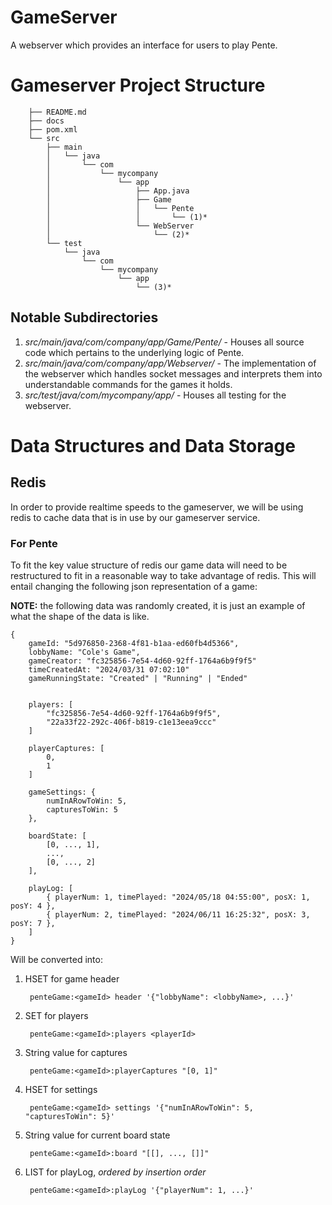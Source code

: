 # GameServer
A webserver which provides an interface for users to play Pente.

# Gameserver Project Structure


        ├── README.md
        ├── docs
        ├── pom.xml
        └── src
            ├── main
            │   └── java
            │       └── com
            │           └── mycompany
            │               └── app
            │                   ├── App.java
            │                   ├── Game
            │                   │   └── Pente
            │                   │       └── (1)*
            │                   └── WebServer
            │                       └── (2)*
            └── test
                └── java
                    └── com
                        └── mycompany
                            └── app
                                └── (3)*

## Notable Subdirectories

1. *src/main/java/com/company/app/Game/Pente/* - Houses all source code which pertains to the underlying logic of Pente.
1. *src/main/java/com/company/app/Webserver/* - The implementation of the webserver which handles socket messages and interprets them into understandable commands for the games it holds.
1. *src/test/java/com/mycompany/app/* - Houses all testing for the webserver.


# Data Structures and Data Storage

## Redis
In order to provide realtime speeds to the gameserver, we will be using redis to cache data that is in use by our gameserver service. 

### For Pente 
To fit the key value structure of redis our game data will need to be restructured to fit in a reasonable way to take advantage of redis. This will entail changing the following json representation of a game:

**NOTE:** the following data was randomly created, it is just an example of what the shape of the data is like.

    {
        gameId: "5d976850-2368-4f81-b1aa-ed60fb4d5366",
        lobbyName: "Cole's Game",
        gameCreator: "fc325856-7e54-4d60-92ff-1764a6b9f9f5"
        timeCreatedAt: "2024/03/31 07:02:10"
        gameRunningState: "Created" | "Running" | "Ended"

    
        players: [
            "fc325856-7e54-4d60-92ff-1764a6b9f9f5",
            "22a33f22-292c-406f-b819-c1e13eea9ccc"
        ]

        playerCaptures: [
            0,
            1
        ]
        
        gameSettings: {
            numInARowToWin: 5,
            capturesToWin: 5
        },

        boardState: [
            [0, ..., 1], 
            ..., 
            [0, ..., 2]
        ],

        playLog: [
            { playerNum: 1, timePlayed: "2024/05/18 04:55:00", posX: 1, posY: 4 },
            { playerNum: 2, timePlayed: "2024/06/11 16:25:32", posX: 3, posY: 7 },
        ]
    }

Will be converted into:

1. HSET for game header
        
        penteGame:<gameId> header '{"lobbyName": <lobbyName>, ...}'

1. SET for players

        penteGame:<gameId>:players <playerId>

1. String value for captures

        penteGame:<gameId>:playerCaptures "[0, 1]"

1. HSET for settings

        penteGame:<gameId> settings '{"numInARowToWin": 5, "capturesToWin": 5}'

1. String value for current board state

        penteGame:<gameId>:board "[[], ..., []]"

1. LIST for playLog, *ordered by insertion order*

        penteGame:<gameId>:playLog '{"playerNum": 1, ...}'
